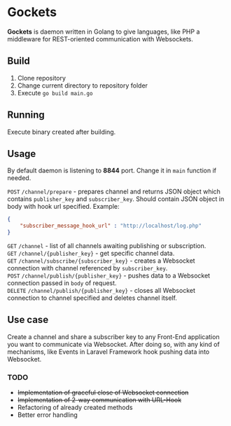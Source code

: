 # Gockets
**Gockets** is daemon written in Golang to give languages, like PHP a middleware for REST-oriented communication with Websockets.

## Build
1. Clone repository
2. Change current directory to repository folder
3. Execute `go build main.go`

## Running

Execute binary created after building.

## Usage
By default daemon is listening to **8844** port. Change it in `main` function if needed.

`POST` `/channel/prepare` - prepares channel and returns JSON object which contains `publisher_key` and `subscriber_key`.  Should contain JSON object in body with hook url specified. Example:
```json
{
	"subscriber_message_hook_url" : "http://localhost/log.php"
}
```
`GET` `/channel` - list of all channels awaiting publishing or subscription.  
`GET` `/channel/{publisher_key}` - get specific channel data.    
`GET` `/channel/subscribe/{subscriber_key}` - creates a Websocket connection with channel referenced by `subscriber_key`.  
`POST` `/channel/publish/{publisher_key}` - pushes data to a Websocket connection passed in `body` of request.  
`DELETE` `/channel/publish/{publisher_key}` - closes all Websocket connection to channel specified and deletes channel itself.

## Use case

Create a channel and share a subscriber key to any Front-End application you want to communicate via Websocket. After doing so, with any kind of mechanisms, like Events in Laravel Framework hook pushing data into Websocket.

### TODO

* ~~Implementation of graceful close of Websocket connection~~
* ~~Implementation of 2-way communication with URL-Hook~~
* Refactoring of already created methods
* Better error handling



